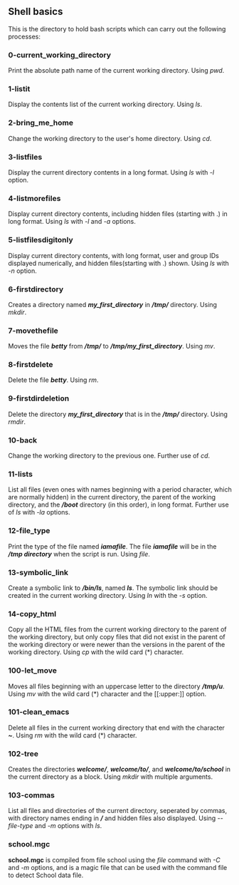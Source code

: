 ## Shell basics
This is the directory to hold bash scripts which can carry out the following processes:
### 0-current_working_directory
Print the absolute path name of the current working directory.
Using *pwd*.
### 1-listit
Display the contents list of the current working directory.
Using *ls*.
### 2-bring_me_home
Change the working directory to the user's home directory.
Using *cd*. 
### 3-listfiles
Display the current directory contents in a long format.
Using *ls* with *-l* option. 
### 4-listmorefiles
Display current directory contents, including hidden files (starting with .) in long format.
Using *ls* with *-l* and *-a* options. 
### 5-listfilesdigitonly
Display current directory contents, with long format, user and group IDs displayed numerically, and hidden files(starting with .) shown.
Using *ls* with *-n* option.
### 6-firstdirectory
Creates a directory named ***my_first_directory*** in ***/tmp/*** directory.
Using *mkdir*.
### 7-movethefile
Moves the file ***betty*** from ***/tmp/*** to ***/tmp/my_first_directory***.
Using *mv*. 
### 8-firstdelete
Delete the file ***betty***.
Using *rm*.
### 9-firstdirdeletion
Delete the directory ***my_first_directory*** that is in the ***/tmp/*** directory.
Using *rmdir*.
### 10-back
Change the working directory to the previous one.
Further use of *cd*.
### 11-lists
List all files (even ones with names beginning with a period character, which are normally hidden) in the current directory, the parent of the working directory, and the ***/boot*** directory (in this order), in long format.
Further use of *ls* with *-la* options.
### 12-file_type
Print the type of the file named ***iamafile***. The file ***iamafile*** will be in the ***/tmp directory*** when the script is run.
Using *file*.
### 13-symbolic_link
Create a symbolic link to ***/bin/ls***, named ***__ls__***. The symbolic link should be created in the current working directory.
Using *ln* with the *-s* option.
### 14-copy_html
Copy all the HTML files from the current working directory to the parent of the working directory, but only copy files that did not exist in the parent of the working directory or were newer than the versions in the parent of the working directory.
Using *cp* with the wild card (\*) character.
### 100-let_move
Moves all files beginning with an uppercase letter to the directory ***/tmp/u***.
Using *mv* with the wild card (\*) character and the [[:upper:]] option.
### 101-clean_emacs
Delete all files in the current working directory that end with the character ***~***.
Using *rm* with the wild card (\*) character.
### 102-tree
Creates the directories ***welcome/***, ***welcome/to/***, and ***welcome/to/school*** in the current directory as a block.
Using *mkdir* with multiple arguments.
### 103-commas
List all files and directories of the current directory, seperated by commas, with directory names ending in ***/*** and hidden files also displayed.
Using *--file-type* and *-m* options with *ls*.

### school.mgc
**school.mgc** is compiled from file school using the *file* command with *-C* and *-m* options, and is a magic file that can be used with the command file to detect School data file.

